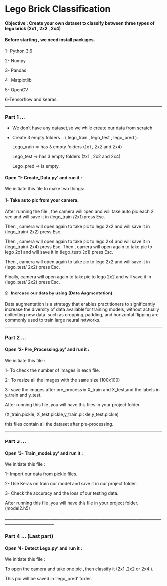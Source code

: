 # Lego Brick Classification 
#### Objective : Create your own dataset to classify between three types of lego brick (2x1 , 2x2 , 2x4)

#### Before starting , we need install packages.

1- Python 3.6

2- Numpy

3- Pandas

4- Matplotlib

5- OpenCV

6-Tensorflow and kearas.
_________________________________________________
### Part 1 ...
- We don’t have any dataset,so we while create our data from scratch.
- Create 3 empty folders .. ( lego_train , lego_test , lego_pred ).

  Lego_train => has 3 empty folders (2x1 , 2x2 and 2x4)

  Lego_test => has 3 empty folders (2x1 , 2x2 and 2x4)
  
  Lego_pred => is empty.
  
#### Open ‘1- Create_Data.py’ and run it :
We initiate this file to make two things:

#### 1- Take auto pic from your camera.
After running the file , the camera will open and will take auto pic each 2 sec and will save it in
(lego_train /2x1) press Esc.

  Then , camera will open again to take pic to lego 2x2 and will save it in (lego_train/ 2x2) press Esc.
  
  Then , camera will open again to take pic to lego 2x4 and will save it in (lego_train/ 2x4) press Esc.
  Then , camera will open again to take pic to lego 2x1 and will save it in (lego_test/ 2x1) press Esc.
  
  Then , camera will open again to take pic to lego 2x2 and will save it in (lego_test/ 2x2) press Esc.
  
Finally, camera will open again to take pic to lego 2x2 and will save it in (lego_test/ 2x2) press Esc.

#### 2- Increase our data by using (Data Augmentation).

Data augmentation is a strategy that enables practitioners to significantly increase the
diversity of data available for training models, without actually collecting new data. such
as cropping, padding, and horizontal flipping are commonly used to train large neural
networks.
____________________________________________________________________
### Part 2 ...

#### Open ‘2- Pre_Processing.py’ and run it :

We initiate this file :

  1- To check the number of images in each file.
  
  2- To resize all the images with the same size (100x100)
  
  3- save the images after pre_process in X_train and X_test,and the labels in y_train and y_test.
  
After running this file ,you will have this files in your project folder.

(X_train.pickle, X_test.pickle,y_train.pickle,y_test.pickle)

this files contain all the dataset after pre-processing.
_________________________________________________________________
### Part 3 ...

#### Open ‘3- Train_model.py’ and run it :

We initiate this file :

  1- Import our data from pickle files.

  2- Use Keras on train our model and save it in our project folder.

  3- Check the accuracy and the loss of our testing data.

After running this file ,you will have this file in your project folder. (model2.h5)

‫ــــــــــــــــــــــــــــــــــــــــــــــــــــــــــــــــــــــــــــــــــــــــــــــــــــــــــــــــــــــــــــــــــــــــــــــــــــــــــــــــ‬
### Part 4 ... (Last part)

#### Open ‘4- Detect Lego.py’ and run it :

We initiate this file :

To open the camera and take one pic , then classify it (2x1 ,2x2 or 2x4 ).

This pic will be saved in ‘lego_pred’ folder.
